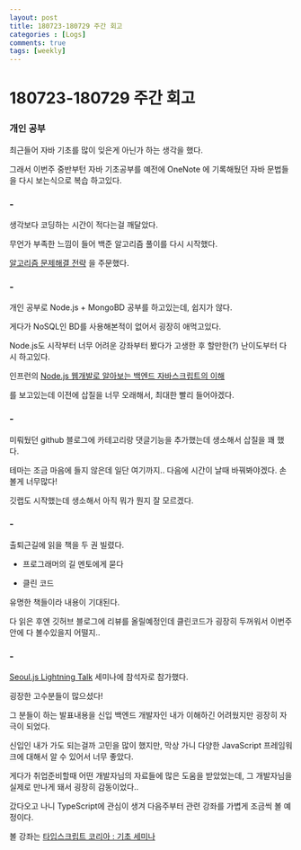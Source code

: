 ```yaml
---
layout: post
title: 180723-180729 주간 회고
categories : [Logs]
comments: true
tags: [weekly]
---
```


# 180723-180729 주간 회고


### 개인 공부

최근들어 자바 기초를 많이 잊은게 아닌가 하는 생각을 했다. 

그래서 이번주 중반부턴 자바 기초공부를 예전에 OneNote 에 기록해뒀던 자바 문법들을 다시 보는식으로 복습 하고있다.

### -

생각보다 코딩하는 시간이 적다는걸 깨달았다. 

무언가 부족한 느낌이 들어 백준 알고리즘 풀이를 다시 시작했다.

[알고리즘 문제해결 전략](http://www.aladin.co.kr/shop/wproduct.aspx?ItemId=21089176) 을 주문했다.


### -

개인 공부로 Node.js + MongoBD 공부를 하고있는데, 쉽지가 않다. 

게다가 NoSQL인 BD를 사용해본적이 없어서 굉장히 애먹고있다.

Node.js도 시작부터 너무 어려운 강좌부터 봤다가 고생한 후 할만한(?) 난이도부터 다시 하고있다.

인프런의 [Node.js 웹개발로 알아보는 백엔드 자바스크립트의 이해](https://www.inflearn.com/course/node-js-%EC%9B%B9%EA%B0%9C%EB%B0%9C/)

를 보고있는데 이전에 삽질을 너무 오래해서, 최대한 빨리 들어야겠다.

 
### -

미뤄뒀던 github 블로그에 카테고리랑 댓글기능을 추가했는데 생소해서 삽질을 꽤 했다.

테마는 조금 마음에 들지 않은데 일단 여기까지.. 다음에 시간이 날때 바꿔봐야겠다. 손볼게 너무많다!

깃랩도 시작했는데 생소해서 아직 뭐가 뭔지 잘 모르겠다.

### -

출퇴근길에 읽을 책을 두 권 빌렸다.

* 프로그래머의 길 멘토에게 묻다 

* 클린 코드 

유명한 책들이라 내용이 기대된다.

다 읽은 후엔 깃허브 블로그에 리뷰를 올릴예정인데 클린코드가 굉장히 두꺼워서 이번주 안에 다 볼수있을지 어떨지..

### -

[Seoul.js Lightning Talk](https://festa.io/events/49) 세미나에 참석자로 참가했다.

굉장한 고수분들이 많으셨다!

그 분들이 하는 발표내용을 신입 백엔드 개발자인 내가 이해하긴 어려웠지만 굉장히 자극이 되었다.

신입인 내가 가도 되는걸까 고민을 많이 했지만, 막상 가니 다양한 JavaScript 프레임워크에 대해서 알 수 있어서 너무 좋았다.

게다가 취업준비할때 어떤 개발자님의 자료들에 많은 도움을 받았었는데, 그 개발자님을 실제로 만나게 돼서 굉장히 감동이었다..

갔다오고 나니 TypeScript에 관심이 생겨 다음주부터 관련 강좌를 가볍게 조금씩 볼 예정이다. 

볼 강좌는 [타입스크립트 코리아 : 기초 세미나](https://www.inflearn.com/course/%ED%83%80%EC%9E%85%EC%8A%A4%ED%81%AC%EB%A6%BD%ED%8A%B8-%EC%BD%94%EB%A6%AC%EC%95%84-1705-%EA%B8%B0%EC%B4%88-%EC%84%B8%EB%AF%B8%EB%82%98/)




